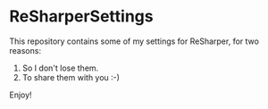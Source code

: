 # ReSharperSettings

This repository contains some of my settings for ReSharper, for two reasons:

1. So I don't lose them.
2. To share them with you :-)

Enjoy!
